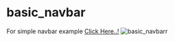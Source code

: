 # basic_navbar
For simple navbar example [Click Here..!](https://aslihan06.github.io/basic_navbar/)
![basic_navbarr](https://user-images.githubusercontent.com/98950958/167073604-6e27622a-eb3f-44f3-8637-7a4ce742bb06.png)

